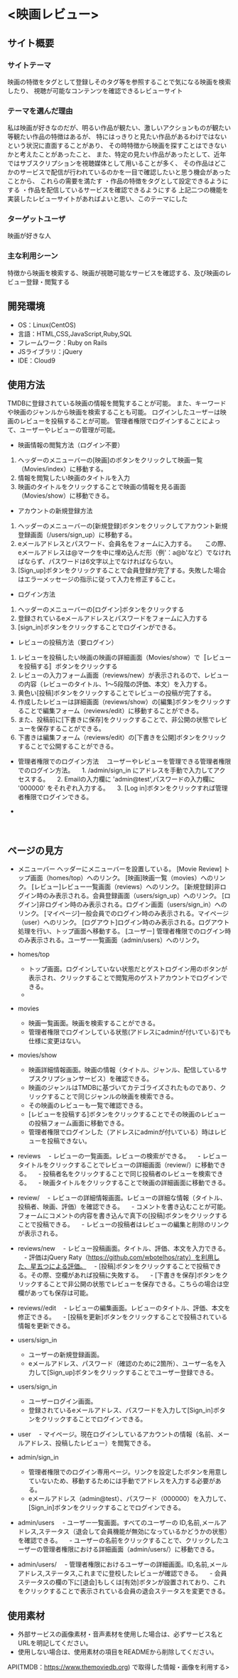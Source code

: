 # <映画レビュー>

## サイト概要
### サイトテーマ
映画の特徴をタグとして登録しそのタグ等を参照することで気になる映画を検索したり、
視聴が可能なコンテンツを確認できるレビューサイト

### テーマを選んだ理由
私は映画が好きなのだが、明るい作品が観たい、激しいアクションものが観たい等観たい作品の特徴はあるが、
特にはっきりと見たい作品があるわけではないという状況に直面することがあり、
その時特徴から映画を探すことはできないかと考えたことがあったこと、
また、特定の見たい作品があったとして、近年ではサブスクリプションを視聴媒体として用いることが多く、
その作品はどこかのサービスで配信が行われているのかを一目で確認したいと思う機会があったことから、
これらの需要を満たす
・作品の特徴をタグとして設定できるようにする
・作品を配信しているサービスを確認できるようにする
上記二つの機能を実装したレビューサイトがあればよいと思い、このテーマにした

### ターゲットユーザ
映画が好きな人

### 主な利用シーン
特徴から映画を検索する、映画が視聴可能なサービスを確認する、及び映画のレビュー登録・閲覧する

## 開発環境
- OS：Linux(CentOS)
- 言語：HTML,CSS,JavaScript,Ruby,SQL
- フレームワーク：Ruby on Rails
- JSライブラリ：jQuery
- IDE：Cloud9

## 使用方法
TMDBに登録されている映画の情報を閲覧することが可能。
また、キーワードや映画のジャンルから映画を検索することも可能。
ログインしたユーザーは映画のレビューを投稿することが可能。
管理者権限でログインすることによって、ユーザーやレビューの管理が可能。

 - 映画情報の閲覧方法（ログイン不要）
 1. ヘッダーのメニューバーの[映画]のボタンをクリックして映画一覧（Movies/index）に移動する。
 2. 情報を閲覧したい映画のタイトルを入力
 3. 映画のタイトルをクリックすることで映画の情報を見る画面（Movies/show）に移動できる。
 
 - アカウントの新規登録方法
 1. ヘッダーのメニューバーの[新規登録]ボタンをクリックしてアカウント新規登録画面（/users/sign_up）に移動する。
 2. eメールアドレスとパスワード、会員名をフォームに入力する。
 　  この際、eメールアドレスは@マークを中に埋め込んだ形（例'：a@b'など）でなければならず、パスワードは6文字以上でなければならない。
 3. [Sign_up]ボタンをクリックすることで会員登録が完了する。失敗した場合はエラーメッセージの指示に従って入力を修正すること。
 
 - ログイン方法
 1. ヘッダーのメニューバーの[ログイン]ボタンをクリックする
 2. 登録されているeメールアドレスとパスワードをフォームに入力する
 3. [sign_in]ボタンをクリックすることでログインができる。

 - レビューの投稿方法（要ログイン）
 1. レビューを投稿したい映画の映画の詳細画面（Movies/show）で〚レビューを投稿する〛ボタンをクリックする
 2. レビューの入力フォーム画面（reviews/new）が表示されるので、レビューの内容（レビューのタイトル、1～5段階の評価、本文）を入力する。
 3. 黄色い[投稿]ボタンをクリックすることでレビューの投稿が完了する。
 4. 作成したレビューは詳細画面（reviews/show）の[編集]ボタンをクリックすることで編集フォーム（reviews/edit）に移動することができる。
 5. また、投稿前に[下書きに保存]をクリックすることで、非公開の状態でレビューを保存することができる。
 6. 下書きは編集フォーム（reviews/edit）の[下書きを公開]ボタンをクリックすることで公開することができる。

 - 管理者権限でのログイン方法
　ユーザーやレビューを管理できる管理者権限でのログイン方法。 
　1. /admin/sign_in にアドレスを手動で入力してアクセスする。
　2. Emailの入力欄に 'admin@test',パスワードの入力欄に '000000' をそれぞれ入力する。
　3. [Log in]ボタンをクリックすれば管理者権限でログインできる。

 - 
　

 ## ページの見方
 - メニューバー
 ヘッダーにメニューバーを設置している。
 [Movie Review] トップ画面（homes/top）へのリンク。
 [映画]映画一覧（movies）へのリンク。
 [レビュー]レビュー一覧画面（reviews）へのリンク。
 [新規登録]非ログイン時のみ表示される。会員登録画面（users/sign_up）へのリンク。
 [ログイン]非ログイン時のみ表示される。ログイン画面（users/sign_in）へのリンク。
 [マイページ]一般会員でのログイン時のみ表示される。マイページ（user）へのリンク。
 [ログアウト]ログイン時のみ表示される。ログアウト処理を行い、トップ画面へ移動する。
 [ユーザー] 管理者権限でのログイン時のみ表示される。ユーザー一覧画面（admin/users）へのリンク。
 
 - homes/top
   - トップ画面。ログインしていない状態だとゲストログイン用のボタンが表示され、クリックすることで閲覧用のゲストアカウントでログインできる。
   - 
   
 - movies
   - 映画一覧画面。映画を検索することができる。
   - 管理者権限でログインしている状態(アドレスにadminが付いている)でも仕様に変更はない。
 
 - movies/show
   - 映画詳細情報画面。映画の情報（タイトル、ジャンル、配信しているサブスクリプションサービス）を確認できる。
   - 映画のジャンルはTMDBに基づいてカテゴライズされたものであり、クリックすることで同じジャンルの映画を検索できる。
   - その映画のレビューも一覧で確認できる。
   - [レビューを投稿する]ボタンをクリックすることでその映画のレビューの投稿フォーム画面に移動できる。
   - 管理者権限でログインした（アドレスにadminが付いている）時はレビューを投稿できない。
  
 - reviews
 　- レビューの一覧画面。レビューの検索ができる。
 　- レビュータイトルをクリックすることでレビューの詳細画面（review/）に移動できる。
 　- 投稿者名をクリックすることで同じ投稿者のレビューを検索できる。
 　- 映画タイトルをクリックすることで映画の詳細画面に移動できる。
 
 - review/
 　- レビューの詳細情報画面。レビューの詳細な情報（タイトル、投稿者、映画、評価）を確認できる。
 　- コメントを書き込むことが可能。フォームにコメントの内容を書き込んで真下の[投稿]ボタンをクリックすることで投稿できる。
 　- レビューの投稿者はレビューの編集と削除のリンクが表示される。
 
 - reviews/new
 　- レビュー投稿画面。タイトル、評価、本文を入力できる。
 　- 評価はjQuery Raty（https://github.com/wbotelhos/raty）を利用した、星五つによる評価。
 　- [投稿]ボタンをクリックすることで投稿できる。その際、空欄があれば投稿に失敗する。
 　- [下書きを保存]ボタンをクリックすることで非公開の状態でレビューを保存できる。こちらの場合は空欄があっても保存は可能。
 
 - reviews//edit
 　- レビューの編集画面。レビューのタイトル、評価、本文を修正できる。
 　- [投稿を更新]ボタンをクリックすることで投稿されている情報を更新できる。
 
 - users/sign_in
   - ユーザーの新規登録画面。
   - eメールアドレス、パスワード（確認のために2箇所）、ユーザー名を入力して[Sign_up]ボタンをクリックすることでユーザー登録できる。
  
 - users/sign_in
   - ユーザーログイン画面。
   - 登録されているeメールアドレス、パスワードを入力して[Sign_in]ボタンをクリックすることでログインできる。
   
 - user
 　- マイページ。現在ログインしているアカウントの情報（名前、メールアドレス、投稿したレビュー）を閲覧できる。
 
 - admin/sign_in
   - 管理者権限でのログイン専用ページ。リンクを設定したボタンを用意していないため、移動するためには手動でアドレスを入力する必要がある。
   - eメールアドレス（admin@test）、パスワード（000000）を入力して、[Sign_in]ボタンをクリックすることでログインできる。
 
 - admin/users
 　- ユーザー一覧画面。すべてのユーザーの ID,名前,メールアドレス,ステータス（退会して会員機能が無効になっているかどうかの状態）を確認できる。
 　- ユーザーの名前をクリックすることで、クリックしたユーザーの管理者権限における詳細画面（admin/users/）に移動できる。

 - admin/users/
 　- 管理者権限におけるユーザーの詳細画面。ID,名前,メールアドレス,ステータス,これまでに登校したレビューが確認できる。
 　- 会員ステータスの欄の下に[退会]もしくは[有効]ボタンが設置されており、これをクリックすることで表示されている会員の退会ステータスを変更できる。
  
## 使用素材
- 外部サービスの画像素材・音声素材を使用した場合は、必ずサービス名とURLを明記してください。
- 使用しない場合は、使用素材の項目をREADMEから削除してください。

API(TMDB：https://www.themoviedb.org) で取得した情報・画像を利用する>
